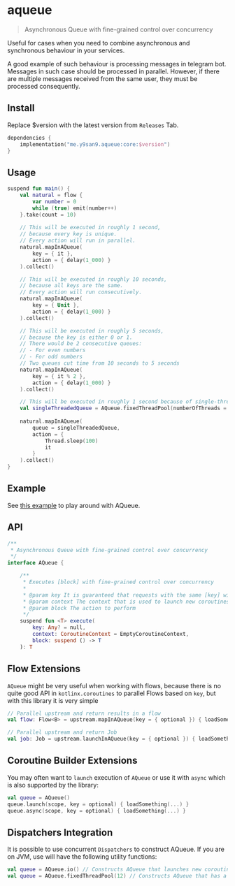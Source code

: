 # aqueue

> Asynchronous Queue with fine-grained control over concurrency

Useful for cases when you need to combine asynchronous 
and synchronous behaviour in your services.

A good example of such behaviour is processing messages in
telegram bot. Messages in such case should be processed 
in parallel. However, if there are multiple messages received
from the same user, they must be processed consequently.

## Install

Replace $version with the latest version from `Releases` Tab.

```kotlin
dependencies {
    implementation("me.y9san9.aqueue:core:$version")
}
```

## Usage

```kotlin
suspend fun main() {
    val natural = flow {
        var number = 0
        while (true) emit(number++)
    }.take(count = 10)
    
    // This will be executed in roughly 1 second,
    // because every key is unique.
    // Every action will run in parallel.
    natural.mapInAQueue(
        key = { it },
        action = { delay(1_000) }
    ).collect()

    // This will be executed in roughly 10 seconds,
    // because all keys are the same.
    // Every action will run consecutively.
    natural.mapInAQueue(
        key = { Unit },
        action = { delay(1_000) }
    ).collect()

    // This will be executed in roughly 5 seconds,
    // because the key is either 0 or 1.
    // There would be 2 consecutive queues:
    // - For even numbers
    // - For odd numbers
    // Two queues cut time from 10 seconds to 5 seconds
    natural.mapInAQueue(
        key = { it % 2 },
        action = { delay(1_000) }
    ).collect()

    // This will be executed in roughly 1 second because of single-threaded pool
    val singleThreadedQueue = AQueue.fixedThreadPool(numberOfThreads = 1, name = "Test")
    
    natural.mapInAQueue(
        queue = singleThreadedQueue,
        action = {
            Thread.sleep(100)
            it
        }
    ).collect()
}
```

## Example

See [this example](example/src/main/kotlin/Main.kt) to play around with AQueue.

## API

```kotlin
/**
 * Asynchronous Queue with fine-grained control over concurrency
 */
interface AQueue {

    /**
     * Executes [block] with fine-grained control over concurrency
     *
     * @param key It is guaranteed that requests with the same [key] will be executed consecutively
     * @param context The context that is used to launch new coroutines. You may limit parallelism using context
     * @param block The action to perform
     */
    suspend fun <T> execute(
        key: Any? = null,
        context: CoroutineContext = EmptyCoroutineContext,
        block: suspend () -> T
    ): T
```

## Flow Extensions

`AQueue` might be very useful when working with flows, because there is no
quite good API in `kotlinx.coroutines` to parallel Flows based on `key`,
but with this library it is very simple

```kotlin
// Parallel upstream and return results in a flow
val flow: Flow<B> = upstream.mapInAQueue(key = { optional }) { loadSomething(...) }

// Parallel upstream and return Job
val job: Job = upstream.launchInAQueue(key = { optional }) { loadSomething(...) }
```

## Coroutine Builder Extensions

You may often want to `launch` execution of `AQueue` or use it with `async`
which is also supported by the library:

```kotlin
val queue = AQueue()
queue.launch(scope, key = optional) { loadSomething(...) }
queue.async(scope, key = optional) { loadSomething(...) }
```

## Dispatchers Integration

It is possible to use concurrent `Dispatchers` to construct AQueue.
If you are on JVM, use will have the following utility functions:

```kotlin
val queue = AQueue.io() // Constructs AQueue that launches new coroutines on Dispatchers.IO
val queue = AQueue.fixedThreadPool(12) // Constructs AQueue that has a pool of 12 threads
```
